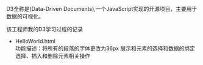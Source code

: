 D3全称是(Data-Driven Documents),一个JavaScript实现的开源项目，主要用于数据的可视化。

该工程师我的D3学习过程的记录

- HelloWorld.html<br/>
    功能描述：将所有的段落的字体更改为36px
              展示和元素的选择和数据的绑定
              选择、插入和删除元素相关操作